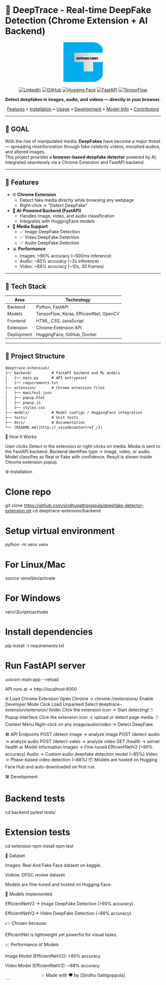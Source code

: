 # 🧠 DeepTrace - Real-time DeepFake Detection (Chrome Extension + AI Backend)

<div align="center">

![DeepTrace Logo](extension/icons/icon128.png)

[![LinkedIn](https://img.shields.io/badge/LinkedIn-Gattigoppula--Sindhu-blue?logo=linkedin)](https://www.linkedin.com/in/gattigoppula-sindhu)
[![GitHub](https://img.shields.io/badge/GitHub-Repo-black?logo=github)](https://github.com/sindhugattigoppula/deepfake-detector-extension)
[![Hugging Face](https://img.shields.io/badge/Models-HuggingFace-FFD21E?logo=huggingface&logoColor=black)](https://huggingface.co/SindhuGattigoppula)
[![FastAPI](https://img.shields.io/badge/FastAPI-005571?logo=fastapi)](https://fastapi.tiangolo.com/)
[![TensorFlow](https://img.shields.io/badge/TensorFlow-FF6F00?logo=tensorflow&logoColor=white)](https://www.tensorflow.org/)

**Detect deepfakes in images, audio, and videos — directly in your browser.**

[Features](#-features) • [Installation](#-installation) • [Usage](#-usage) • [Development](#-development) • [Model-Info](#-model-information) • [Contributing](#-contributing)

</div>

---

## 📌 GOAL

With the rise of manipulated media, **DeepFakes** have become a major threat — spreading misinformation through fake celebrity videos, morphed audios, and altered images.  
This project provides a **browser-based deepfake detector** powered by AI, integrated seamlessly via a Chrome Extension and FastAPI backend.

---

## 🚀 Features

- 🌐 **Chrome Extension**  
  - Detect fake media directly while browsing any webpage  
  - Right-click → "Detect DeepFake"  
- 🤖 **AI-Powered Backend (FastAPI)**  
  - Handles image, video, and audio classification  
  - Integrates with HuggingFace models  
- 📸 **Media Support**  
  - ✅ Image DeepFake Detection  
  - ✅ Video DeepFake Detection  
  - ✅ Audio DeepFake Detection  
- 📊 **Performance**  
  - Images: >90% accuracy (~500ms inference)  
  - Audio: ~85% accuracy (~2s inference)  
  - Video: ~88% accuracy (~10s, 30 frames)  

---

## 🧪 Tech Stack

| Area        | Technology                        |
|-------------|-----------------------------------|
| Backend     | Python, FastAPI                   |
| Models      | TensorFlow, Keras, EfficientNet, OpenCV |
| Frontend    | HTML, CSS, JavaScript             |
| Extension   | Chrome Extension API              |
| Deployment  | HuggingFace, GitHub, Docker       |

---

## 📁 Project Structure

````text
deeptrace-extension/
├── backend/         # FastAPI backend and ML models
│   ├── main.py      # API entrypoint
│   ├── requirements.txt
├── extension/       # Chrome extension files
│   ├── manifest.json
│   ├── popup.html
│   ├── popup.js
│   ├── styles.css
├── models/          # Model configs / HuggingFace integration
├── tests/           # Unit tests
├── docs/            # Documentation
└── [README.md](http://_vscodecontentref_/1)
`````

🧠 How It Works

User clicks Detect in the extension or right-clicks on media.
Media is sent to the FastAPI backend.
Backend identifies type → image, video, or audio.
Model classifies as Real or Fake with confidence.
Result is shown inside Chrome extension popup.

⚙️ Installation
# Clone repo
git clone https://github.com/sindhugattigoppula/deepfake-detector-extension.git
cd deeptrace-extension/backend

# Setup virtual environment
python -m venv venv
# For Linux/Mac
source venv/bin/activate
# For Windows
venv\Scripts\activate

# Install dependencies
pip install -r requirements.txt

# Run FastAPI server
uvicorn main:app --reload

API runs at → http://localhost:8000

🌐 Load Chrome Extension
Open Chrome → chrome://extensions/
Enable Developer Mode
Click Load Unpacked
Select deeptrace-extension/extension/ folder
Click the extension icon → Start detecting!
🖱️ Popup Interface
Click the extension icon → upload or detect page media.
🖱️ Context Menu
Right-click on any image/audio/video → Detect DeepFake.

🛠️ API Endpoints
POST /detect-image → analyze image
POST /detect-audio → analyze audio
POST /detect-video → analyze video
GET /health → server health
📊 Model Information
Images → Fine-tuned EfficientNetV2 (>90% accuracy)
Audio → Custom audio deepfake detection model (~85%)
Video → Phase-based video detection (~88%)
📦 Models are hosted on Hugging Face Hub and auto-downloaded on first run.

🛠️ Development
# Backend tests
cd backend
pytest tests/

# Extension tests
cd extension
npm install
npm test

🧵 Dataset

Images: Real And Fake Face dataset on kaggle.

Videos: DFDC review dataset.

Models are fine-tuned and hosted on Hugging Face.

🚀 Models Implemented

EfficientNetV2 → Image DeepFake Detection (>90% accuracy).


EfficientNetV2→ Video DeepFake Detection (~88% accuracy).

👉 Chosen because:

EfficientNet is lightweight yet powerful for visual tasks.


📈 Performance of Models

Image Model (EfficientNetV2): >90% accuracy

Video Model (EfficientNetV2): ~88% accuracy

<div align="center">
✨ Made with ❤️ by [Sindhu Gattigoppula]

</div> ````